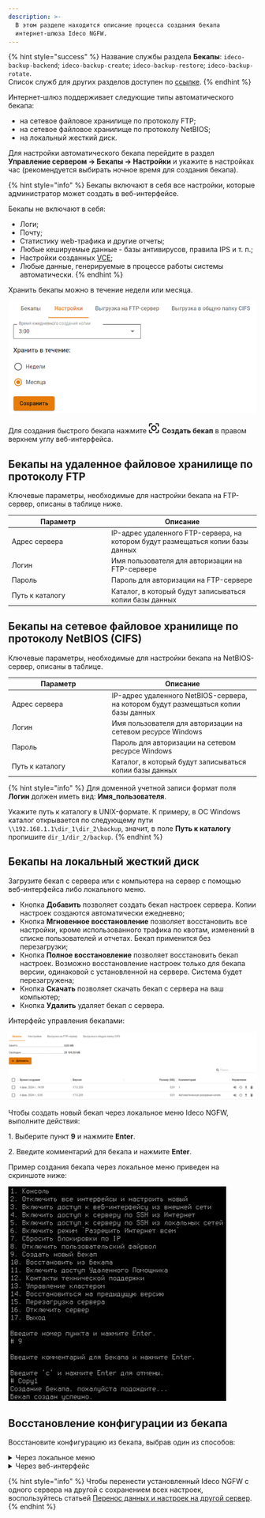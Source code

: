 ```yaml
---
description: >-
  В этом разделе находится описание процесса создания бекапа
  интернет-шлюза Ideco NGFW.
---
```


{% hint style="success" %}
Название службы раздела **Бекапы**: `ideco-backup-backend`; `ideco-backup-create`; `ideco-backup-restore`; `ideco-backup-rotate`.\
Список служб для других разделов доступен по [ссылке](/settings/server-management/terminal.md).
{% endhint %}

Интернет-шлюз поддерживает следующие типы автоматического бекапа:

* на сетевое файловое хранилище по протоколу FTP;
* на сетевое файловое хранилище по протоколу NetBIOS;
* на локальный жесткий диск.

Для настройки автоматического бекапа перейдите в раздел **Управление сервером -> Бекапы -> Настройки** и укажите в настройках час (рекомендуется выбирать ночное время для создания бекапа).

{% hint style="info" %}
Бекапы включают в себя все настройки, которые администратор может создать в веб-интерфейсе.

Бекапы не включают в себя:

* Логи;
* Почту;
* Статистику web-трафика и другие отчеты;
* Любые кешируемые данные - базы антивирусов, правила IPS и т. п.;
* Настройки созданных [VCE](/settings/server-management/vce.md);
* Любые данные, генерируемые в процессе работы системы автоматически.
{% endhint %}

Хранить бекапы можно в течение недели или месяца.

![](/.gitbook/assets/backup.png)

Для создания быстрого бекапа нажмите ![](/.gitbook/assets/icon-backup.png) **Создать бекап** в правом верхнем углу веб-интерфейса.

## Бекапы на удаленное файловое хранилище по протоколу FTP

Ключевые параметры, необходимые для настройки бекапа на FTP-сервер, описаны в таблице ниже.

<table><thead><tr><th width="188">Параметр</th><th>Описание</th></tr></thead><tbody><tr><td>Адрес сервера</td><td>IP-адрес удаленного FTP-сервера, на котором будут размещаться копии базы данных</td></tr><tr><td>Логин</td><td>Имя пользователя для авторизации на FTP-сервере</td></tr><tr><td>Пароль</td><td>Пароль для авторизации на FTP-сервере</td></tr><tr><td>Путь к каталогу</td><td>Каталог, в который будут записываться копии базы данных</td></tr></tbody></table>

## Бекапы на сетевое файловое хранилище по протоколу NetBIOS (CIFS)

Ключевые параметры, необходимые для настройки бекапа на NetBIOS-сервер, описаны в таблице.

<table><thead><tr><th width="189">Параметр</th><th>Описание</th></tr></thead><tbody><tr><td>Адрес сервера</td><td>IP-адрес удаленного NetBIOS-сервера, на котором будут размещаться копии базы данных</td></tr><tr><td>Логин</td><td>Имя пользователя для авторизации на сетевом ресурсе Windows</td></tr><tr><td>Пароль</td><td>Пароль для авторизации на сетевом ресурсе Windows</td></tr><tr><td>Путь к каталогу</td><td>Каталог, в который будут записываться копии базы данных</td></tr></tbody></table>

{% hint style="info" %}
Для доменной учетной записи формат поля **Логин** должен иметь вид: **Имя\_пользователя**.

Укажите путь к каталогу в UNIX-формате. К примеру, в ОС Windows каталог открывается по следующему пути `\\192.168.1.1\dir_1\dir_2\backup`, значит, в поле **Путь к каталогу** пропишите `dir_1/dir_2/backup`.
{% endhint %}

## Бекапы на локальный жесткий диск

Загрузите бекап с сервера или с компьютера на сервер с помощью веб-интерфейса либо локального меню.

* Кнопка **Добавить** позволяет создать бекап настроек сервера. Копии настроек создаются автоматически ежедневно;
* Кнопка **Мгновенное восстановление** позволяет восстановить все настройки, кроме использованного трафика по квотам, изменений в списке пользователей и отчетах. Бекап применится без перезагрузки;
* Кнопка **Полное восстановление** позволяет восстановить бекап настроек. Возможно восстановление настроек только для бекапа версии, одинаковой с установленной на сервере. Система будет перезагружена;
* Кнопка **Скачать** позволяет скачать бекап с сервера на ваш компьютер;
* Кнопка **Удалить** удаляет бекап с сервера.

Интерфейс управления бекапами:

![](/.gitbook/assets/backup4.png)

Чтобы создать новый бекап через локальное меню Ideco NGFW, выполните действия: 

1\. Выберите пункт **9** и нажмите **Enter**. 

2\. Введите комментарий для бекапа и нажмите **Enter**.

Пример создания бекапа через локальное меню приведен на скриншоте ниже:

![](/.gitbook/assets/backup5.png)

## Восстановление конфигурации из бекапа

Восстановите конфигурацию из бекапа, выбрав один из способов:

<details>

<summary>Через локальное меню</summary>

Перейдите в локальное меню и выполните действия:

1\. Выберите пункт **10** и нажмите **Enter**. 

2\. Выберите из списка бекап, введя пункт нужной копии, и нажмите **Enter**. 

3\. Перезагрузите сервер, введя **y**, а затем **Enter**.

Пример восстановления из бекапа через локальное меню:

![](/.gitbook/assets/backup6.png)

</details>

<details>

<summary>Через веб-интерфейс</summary>

Перейдите в раздел **Управление сервером -> Бекапы -> Бекапы** и нажмите кнопку **Применить** (![](/.gitbook/assets/icon-recovery.png) в столбце **Управление**). Система будет перезагружена для применения настроек сервера.

</details>

{% hint style="info" %}
Чтобы перенести установленный Ideco NGFW с одного сервера на другой с сохранением всех настроек, воспользуйтесь статьей [Перенос данных и настроек на другой сервер](/recipes/popular-recipes/transferring-data-to-another-server.md).
{% endhint %}